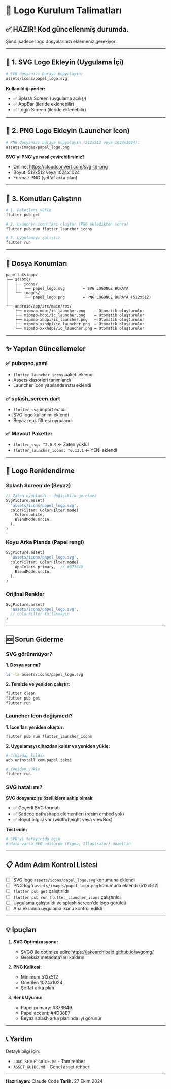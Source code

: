 # 🚀 Logo Kurulum Talimatları

## ✅ HAZIR! Kod güncellenmiş durumda.

Şimdi sadece logo dosyalarınızı eklemeniz gerekiyor:

---

## 📍 1. SVG Logo Ekleyin (Uygulama İçi)

```bash
# SVG dosyanızı buraya kopyalayın:
assets/icons/papel_logo.svg
```

**Kullanıldığı yerler:**
- ✅ Splash Screen (uygulama açılışı)
- ✅ AppBar (ileride eklenebilir)
- ✅ Login Screen (ileride eklenebilir)

---

## 📍 2. PNG Logo Ekleyin (Launcher Icon)

```bash
# PNG dosyanızı buraya kopyalayın (512x512 veya 1024x1024):
assets/images/papel_logo.png
```

**SVG'yi PNG'ye nasıl çevirebilirsiniz?**
- Online: https://cloudconvert.com/svg-to-png
- Boyut: 512x512 veya 1024x1024
- Format: PNG (şeffaf arka plan)

---

## 🔧 3. Komutları Çalıştırın

```bash
# 1. Paketleri yükle
flutter pub get

# 2. Launcher icon'ları oluştur (PNG ekledikten sonra)
flutter pub run flutter_launcher_icons

# 3. Uygulamayı çalıştır
flutter run
```

---

## 📂 Dosya Konumları

```
papeltaksiapp/
├── assets/
│   ├── icons/
│   │   └── papel_logo.svg        ← SVG LOGONUZ BURAYA
│   └── images/
│       └── papel_logo.png        ← PNG LOGONUZ BURAYA (512x512)
│
└── android/app/src/main/res/
    ├── mipmap-mdpi/ic_launcher.png    ← Otomatik oluşturulur
    ├── mipmap-hdpi/ic_launcher.png    ← Otomatik oluşturulur
    ├── mipmap-xhdpi/ic_launcher.png   ← Otomatik oluşturulur
    ├── mipmap-xxhdpi/ic_launcher.png  ← Otomatik oluşturulur
    └── mipmap-xxxhdpi/ic_launcher.png ← Otomatik oluşturulur
```

---

## ✨ Yapılan Güncellemeler

### ✅ pubspec.yaml
- `flutter_launcher_icons` paketi eklendi
- Assets klasörleri tanımlandı
- Launcher icon yapılandırması eklendi

### ✅ splash_screen.dart
- `flutter_svg` import edildi
- SVG logo kullanımı eklendi
- Beyaz renk filtresi uygulandı

### ✅ Mevcut Paketler
- `flutter_svg: ^2.0.9` ← Zaten yüklü!
- `flutter_launcher_icons: ^0.13.1` ← YENİ eklendi

---

## 🎨 Logo Renklendirme

### Splash Screen'de (Beyaz)
```dart
// Zaten uygulandı - değişiklik gerekmez
SvgPicture.asset(
  'assets/icons/papel_logo.svg',
  colorFilter: ColorFilter.mode(
    Colors.white,
    BlendMode.srcIn,
  ),
)
```

### Koyu Arka Planda (Papel rengi)
```dart
SvgPicture.asset(
  'assets/icons/papel_logo.svg',
  colorFilter: ColorFilter.mode(
    AppColors.primary,  // #373B49
    BlendMode.srcIn,
  ),
)
```

### Orijinal Renkler
```dart
SvgPicture.asset(
  'assets/icons/papel_logo.svg',
  // colorFilter kullanmayın
)
```

---

## 🆘 Sorun Giderme

### SVG görünmüyor?

**1. Dosya var mı?**
```bash
ls -la assets/icons/papel_logo.svg
```

**2. Temizle ve yeniden çalıştır:**
```bash
flutter clean
flutter pub get
flutter run
```

### Launcher Icon değişmedi?

**1. Icon'ları yeniden oluştur:**
```bash
flutter pub run flutter_launcher_icons
```

**2. Uygulamayı cihazdan kaldır ve yeniden yükle:**
```bash
# Cihazdan kaldır
adb uninstall com.papel.taksi

# Yeniden yükle
flutter run
```

### SVG hatalı mı?

**SVG dosyanız şu özelliklere sahip olmalı:**
- ✅ Geçerli SVG formatı
- ✅ Sadece path/shape elementleri (resim embed yok)
- ✅ Boyut bilgisi var (width/height veya viewBox)

**Test edin:**
```bash
# SVG'yi tarayıcıda açın
# Hata varsa SVG editörde (Figma, Illustrator) düzeltin
```

---

## 📋 Adım Adım Kontrol Listesi

- [ ] SVG logo `assets/icons/papel_logo.svg` konumuna eklendi
- [ ] PNG logo `assets/images/papel_logo.png` konumuna eklendi (512x512)
- [ ] `flutter pub get` çalıştırıldı
- [ ] `flutter pub run flutter_launcher_icons` çalıştırıldı
- [ ] Uygulama çalıştırıldı ve splash screen'de logo görüldü
- [ ] Ana ekranda uygulama ikonu kontrol edildi

---

## 💡 İpuçları

1. **SVG Optimizasyonu:**
   - SVGO ile optimize edin: https://jakearchibald.github.io/svgomg/
   - Gereksiz metadata'ları kaldırın

2. **PNG Kalitesi:**
   - Minimum 512x512
   - Önerilen 1024x1024
   - Şeffaf arka plan

3. **Renk Uyumu:**
   - Papel primary: #373B49
   - Papel accent: #4D38E7
   - Beyaz splash arka planında iyi görünür

---

## 📞 Yardım

Detaylı bilgi için:
- `LOGO_SETUP_GUIDE.md` - Tam rehber
- `ASSET_GUIDE.md` - Genel asset rehberi

---

**Hazırlayan:** Claude Code
**Tarih:** 27 Ekim 2024
